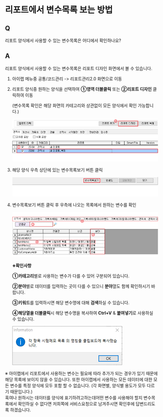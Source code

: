 # 리포트에서 변수목록 보는 방법

## Q

리포트 양식에서 사용할 수 있는 변수목록은 어디에서 확인하나요?

## A

리포트 양식에서 사용할 수 있는 변수목록은 리포트 디자인 화면에서 볼 수 있습니다.

1. 아이랩 메뉴중 공통/코드관리 -&gt; 리포트관리2.0 화면으로 이동
2. 리포트 양식중 원하는 양식을 선택하여 **①영역 더블클릭** 또는 **②리포트 디자인** 클릭하여 이동  

   \(변수목록 확인은 해당 화면의 카테고리와 상관없이 모든 양식에서 확인 가능합니다.\)  

   ![](../.gitbook/assets/01%20%2815%29.png)

3. 해당 양식 우측 상단에 있는 변수목록보기 버튼 클릭  

   ![](../.gitbook/assets/02%20%289%29.png)

4. 변수목록보기 버튼 클릭 후 우측에 나오는 목록에서 원하는 변수를 확인  

   ![](../.gitbook/assets/03%20%286%29.png)

   **※확인사항**  

   **①카테고리**별로 사용하는 변수가 다를 수 있어 구분되어 있습니다.  

   **②분야**별로 데이터를 입력하는 곳이 다를 수 있으니 **분야**열도 함께 확인하시기 바랍니다.  

   **③키워드**를 입력하시면 해당 변수명에 대해 **검색**하실 수 있습니다.  

   **④해당열을 더블클릭**시 해당 변수명을 복사하여 **Ctrl+V** & **붙여넣기**로 사용하실 수 있습니다.  

   ![](../.gitbook/assets/04%20%2811%29.png)

※ 아이랩에서 리포트에서 사용하는 변수는 필요에 따라 추가가 되는 경우가 있기 때문에 해당 목록에 보이지 않을 수 있습니다. 또한 아이랩에서 사용하는 모든 데이터에 대한 모든 변수를 특정 양식에 모두 포함 할 수 없습니다. \(각 화면별, 양식별 용도가 모두 다르기 때문입니다.\)  
혹여나 원하시는 데이터를 양식에 표기하려고하는데어떤 변수를 사용해야 할지 변수목록에서 확인하실 수 없다면 저희쪽에 서비스요청으로 남겨주시면 확인후에 답변드리도록 하겠습니다.

